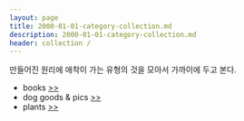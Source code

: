 ```yaml
---
layout: page
title: 2000-01-01-category-collection.md
description: 2000-01-01-category-collection.md
header: collection /
---
```


만들어진 원리에 애착이 가는 유형의 것을 모아서 가까이에 두고 본다. 

* books [>>](/craft-book) 
* dog goods & pics [>>](/craft-dog) 
* plants [>>](/craft-plants)
